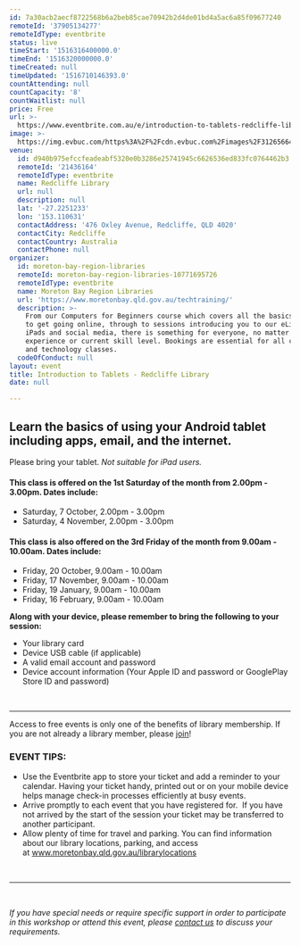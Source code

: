 ```yaml
---
id: 7a30acb2aecf8722568b6a2beb85cae70942b2d4de01bd4a5ac6a85f09677240
remoteId: '37905134277'
remoteIdType: eventbrite
status: live
timeStart: '1516316400000.0'
timeEnd: '1516320000000.0'
timeCreated: null
timeUpdated: '1516710146393.0'
countAttending: null
countCapacity: '8'
countWaitlist: null
price: Free
url: >-
  https://www.eventbrite.com.au/e/introduction-to-tablets-redcliffe-library-tickets-37905134277?aff=ebapi
image: >-
  https://img.evbuc.com/https%3A%2F%2Fcdn.evbuc.com%2Fimages%2F31265664%2F175653860817%2F1%2Foriginal.jpg?s=a1019000b6c2ed4beb91162f46aa6596
venue:
  id: d940b975efccfeadeabf5320e0b3286e25741945c6626536ed833fc0764462b3
  remoteId: '21436164'
  remoteIdType: eventbrite
  name: Redcliffe Library
  url: null
  description: null
  lat: '-27.2251233'
  lon: '153.110631'
  contactAddress: '476 Oxley Avenue, Redcliffe, QLD 4020'
  contactCity: Redcliffe
  contactCountry: Australia
  contactPhone: null
organizer:
  id: moreton-bay-region-libraries
  remoteId: moreton-bay-region-libraries-10771695726
  remoteIdType: eventbrite
  name: Moreton Bay Region Libraries
  url: 'https://www.moretonbay.qld.gov.au/techtraining/'
  description: >-
    From our Computers for Beginners course which covers all the basics you need
    to get going online, through to sessions introducing you to our eLibrary,
    iPads and social media, there is something for everyone, no matter your past
    experience or current skill level. Bookings are essential for all computer
    and technology classes.
  codeOfConduct: null
layout: event
title: Introduction to Tablets - Redcliffe Library
date: null

---
```

<H2>Learn the basics of using your Android tablet including apps, email, and the internet.</H2>
<P><SPAN>Please bring your tablet. <EM>Not suitable for iPad users.</EM></SPAN></P>
<H4>This class is offered on the 1st Saturday of the month from 2.00pm - 3.00pm. Dates include:</H4>
<UL>
<LI>Saturday, 7 October, 2.00pm - 3.00pm</LI>
<LI>Saturday, 4 November, 2.00pm - 3.00pm</LI>
</UL>
<H4>This class is also offered on the 3rd Friday of the month from 9.00am - 10.00am. Dates include:</H4>
<UL>
<LI>Friday, 20 October, 9.00am - 10.00am</LI>
<LI>Friday, 17 November, 9.00am - 10.00am</LI>
<LI>Friday, 19 January, 9.00am - 10.00am</LI>
<LI>Friday, 16 February, 9.00am - 10.00am</LI>
</UL>
<P><STRONG>Along with your device, please remember to bring the following to your session:</STRONG></P>
<UL>
<LI>Your library card</LI>
<LI>Device USB cable (if applicable)</LI>
<LI>A valid email account and password</LI>
<LI>Device account information (Your Apple ID and password or GooglePlay Store ID and password)</LI>
</UL>
<P><BR></P>
<HR>
<P><SPAN>Access to free events is only one of the benefits of library membership. If you are not already a library member, please </SPAN><A HREF="https://www.moretonbay.qld.gov.au/libraries/join" TARGET="_blank" REL="noreferrer noopener nofollow noopener noreferrer nofollow"><SPAN>join</SPAN></A><SPAN>!</SPAN></P>
<H3 CLASS="MsoNormal"><STRONG>EVENT TIPS</STRONG>:</H3>
<UL>
<LI>Use the Eventbrite app to store your ticket and add a reminder to your calendar. Having your ticket handy, printed out or on your mobile device helps manage check-in processes efficiently at busy events.</LI>
<LI>Arrive promptly to each event that you have registered for.  If you have not arrived by the start of the session your ticket may be transferred to another participant.</LI>
<LI>Allow plenty of time for travel and parking. You can find information about our library locations, parking, and access at <A HREF="http://www.moretonbay.qld.gov.au/librarylocations" TARGET="_blank" REL="noreferrer noopener nofollow noopener noreferrer nofollow">www.moretonbay.qld.gov.au/librarylocations</A></LI>
</UL>
<P><BR></P>
<HR>
<P><BR></P>
<P><I>If you have special needs or require specific support in order to participate in this workshop or attend this event, please <A HREF="https://www.moretonbay.qld.gov.au/libraries/contact/" TARGET="_blank" REL="noreferrer noopener nofollow noopener noreferrer nofollow">contact us</A> to discuss your requirements.</I></P>
